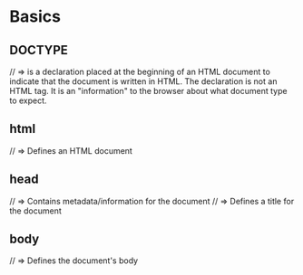 # Basics

## DOCTYPE

 <!DOCTYPE html> // => is a declaration placed at the beginning of an HTML document to indicate that the document is written in HTML. The declaration is not an HTML tag. It is an "information" to the browser about what document type to expect.

## html

<html lang="en"> // => Defines an HTML document

## head 
 
  <head> //  => Contains metadata/information for the document
    <meta charset="UTF-8" /> 
    <meta name="viewport" content="width=device-width, initial-scale=1.0" />
    <title>Document</title> // => Defines a title for the document
  </head> 
 
## body 

  <body></body>// =>	Defines the document's body
 
</html>
